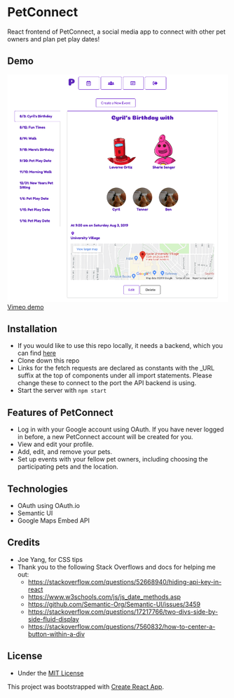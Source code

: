 # PetConnect

React frontend of PetConnect, a social media app to connect with other pet owners and plan pet play dates!

## Demo
![Pet Connect Screenshot](public/pet_connect_screenshot.png)
[Vimeo demo](https://vimeo.com/349003287)

## Installation
* If you would like to use this repo locally, it needs a backend, which you can find [here](https://github.com/Mera-Stackhouse/pet-connect-backend)
* Clone down this repo
* Links for the fetch requests are declared as constants with the \_URL suffix at the top of components under all import statements. Please change these to connect to the port the API backend is using.
* Start the server with ```npm start```

## Features of PetConnect
* Log in with your Google account using OAuth. If you have never logged in before, a new PetConnect account will be created for you.
* View and edit your profile.
* Add, edit, and remove your pets.
* Set up events with your fellow pet owners, including choosing the participating pets and the location.

## Technologies
* OAuth using OAuth.io
* Semantic UI
* Google Maps Embed API

## Credits

* Joe Yang, for CSS tips
* Thank you to the following Stack Overflows and docs for helping me out:
  * https://stackoverflow.com/questions/52668940/hiding-api-key-in-react
  * https://www.w3schools.com/js/js_date_methods.asp
  * https://github.com/Semantic-Org/Semantic-UI/issues/3459
  * https://stackoverflow.com/questions/17217766/two-divs-side-by-side-fluid-display
  * https://stackoverflow.com/questions/7560832/how-to-center-a-button-within-a-div

## License

* Under the [MIT License](docs/LICENSE.md)



This project was bootstrapped with [Create React App](https://github.com/facebook/create-react-app).
